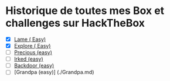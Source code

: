 # Historique de toutes mes Box et challenges sur HackTheBox

* [x] [Lame ( Easy)](./Lame.md)
* [x] [Explore ( Easy)](./Exploree.md)
* [ ] [Precious (easy)](./Precious.md)
* [ ] [Irked (easy)](./Irked.md)
* [ ] [Backdoor (easy)](./Backdoor.md)
* [ ] [Grandpa (easy)] (./Grandpa.md)